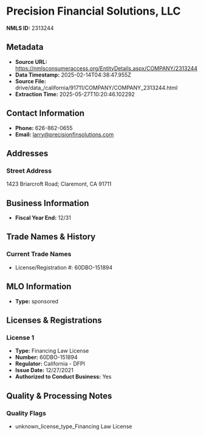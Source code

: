 # Precision Financial Solutions, LLC

**NMLS ID:** 2313244

## Metadata
- **Source URL:** https://nmlsconsumeraccess.org/EntityDetails.aspx/COMPANY/2313244
- **Data Timestamp:** 2025-02-14T04:38:47.955Z
- **Source File:** drive/data_/california/91711/COMPANY/COMPANY_2313244.html
- **Extraction Time:** 2025-05-27T10:20:46.102292

## Contact Information
- **Phone:** 626-862-0655
- **Email:** larry@precisionfinsolutions.com

## Addresses
### Street Address
1423 Briarcroft Road; Claremont, CA 91711

## Business Information
- **Fiscal Year End:** 12/31

## Trade Names & History
### Current Trade Names
- License/Registration #: 60DBO-151894

## MLO Information
- **Type:** sponsored

## Licenses & Registrations

### License 1
- **Type:** Financing Law License
- **Number:** 60DBO-151894
- **Regulator:** California - DFPI
- **Issue Date:** 12/27/2021
- **Authorized to Conduct Business:** Yes

## Quality & Processing Notes
### Quality Flags
- unknown_license_type_Financing Law License
